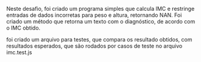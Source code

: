 Neste desafio, foi criado um programa simples que calcula IMC  e restringe entradas de dados incorretas para peso e altura, retornando NAN.
Foi criado um método que retorna um texto com o diagnóstico, de acordo com o IMC obtido.

foi criado um arquivo para testes, que compara os resultado obtidos, com resultados esperados, que são rodados por casos de teste no arquivo imc.test.js